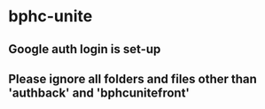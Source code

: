 # bphc-unite
## Google auth login is set-up
## Please ignore all folders and files other than 'authback' and 'bphcunitefront'
